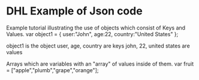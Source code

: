 # DHL Example of Json code
Example tutorial illustrating the use of objects which consist of Keys and Values.
var object1 = { user:"John", age:22, country:"United States" };

object1 is the object
user, age, country are keys
john, 22, united states are values

Arrays which are variables with an "array" of values inside of them.
var fruit = ["apple","plumb","grape","orange"];
